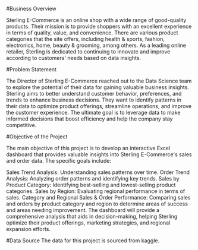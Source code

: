 #Business Overview 

Sterling E-Commerce is an online shop with a wide range of good-quality products. Their mission is to provide shoppers with an excellent experience in terms of quality, value, and convenience. There are various product categories that the site offers, including health & sports, fashion, electronics, home, beauty & grooming, among others. As a leading online retailer, Sterling is dedicated to continuing to innovate and improve according to customers' needs based on data insights.

#Problem Statement 

The Director of Sterling E-Commerce reached out to the Data Science team to explore the potential of their data for gaining valuable business insights. Sterling aims to better understand customer behavior, preferences, and trends to enhance business decisions. They want to identify patterns in their data to optimize product offerings, streamline operations, and improve the customer experience. The ultimate goal is to leverage data to make informed decisions that boost efficiency and help the company stay competitive.



#Objective of the Project

The main objective of this project is to develop an interactive Excel dashboard that provides valuable insights into Sterling E-Commerce's sales and order data. The specific goals include:

Sales Trend Analysis: Understanding sales patterns over time.
Order Trend Analysis: Analyzing order patterns and identifying key trends.
Sales by Product Category: Identifying best-selling and lowest-selling product categories.
Sales by Region: Evaluating regional performance in terms of sales.
Category and Regional Sales & Order Performance: Comparing sales and orders by product category and region to determine areas of success and areas needing improvement.
The dashboard will provide a comprehensive analysis that aids in decision-making, helping Sterling optimize their product offerings, marketing strategies, and regional expansion efforts.



#Data Source
The data for this project is sourced from kaggle.
